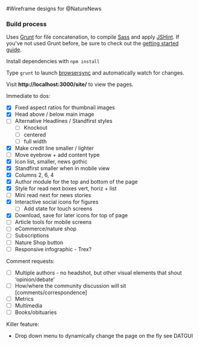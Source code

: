 #Wireframe designs for @NatureNews

### Build process

Uses [Grunt](http://gruntjs.com/) for file concatenation, to compile [Sass](http://sass-lang.com/) and apply [JSHint](https://github.com/gruntjs/grunt-contrib-jshint). If you've not used Grunt before, be sure to check out the [getting started guide](http://gruntjs.com/getting-started).

Install dependencies with `npm install`

Type `grunt` to launch [browsersync](http://www.browsersync.io/docs/grunt/) and automatically watch for changes.

Visit **http://localhost:3000/site/** to view the pages.

Immediate to dos:

- [x] Fixed aspect ratios for thumbnail images 
- [x] Head above / below main image
- [ ] Alternative Headlines / Standfirst styles 
	- [ ] Knockout
	- [ ] centered
	- [ ] full width
- [x] Make credit line smaller / lighter
- [ ] Move eyebrow + add content type
- [x] Icon list, smaller, news gothic 
- [x] Standfirst smaller when in mobile view
- [x] Columns 2, 6, 4
- [x] Author module for the top and bottom of the page
- [x] Style for read next boxes vert, horiz + list
- [ ] Mini read next for news stories 
- [x] Interactive social icons for figures
	- [ ] Add state for touch screens
- [x] Download, save for later icons for top of page
- [ ] Article tools for mobile screens
- [ ] eCommerce/nature shop
- [ ] Subscriptions
- [ ] Nature Shop button
- [ ] Responsive infographic - Trex?

Comment requests:

- [ ] Multiple authors - no headshot, but other visual elements that shout ‘opinion/debate’
- [ ] How/where the community discussion will sit [comments/correspondence]
- [ ] Metrics
- [ ] Multimedia
- [ ] Books/obituaries

Killer feature:
- Drop down menu to dynamically change the page on the fly see DATGUI